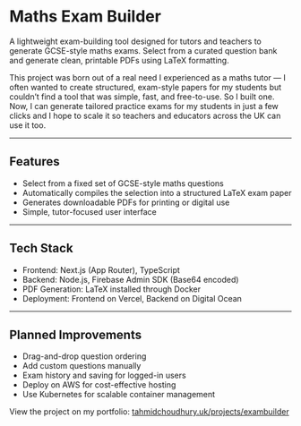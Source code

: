 # Maths Exam Builder

A lightweight exam-building tool designed for tutors and teachers to generate GCSE-style maths exams. Select from a curated question bank and generate clean, printable PDFs using LaTeX formatting.

This project was born out of a real need I experienced as a maths tutor — I often wanted to create structured, exam-style papers for my students but couldn’t find a tool that was simple, fast, and free-to-use. So I built one. Now, I can generate tailored practice exams for my students in just a few clicks and I hope to scale it so teachers and educators across the UK can use it too.

---

## Features

- Select from a fixed set of GCSE-style maths questions
- Automatically compiles the selection into a structured LaTeX exam paper
- Generates downloadable PDFs for printing or digital use
- Simple, tutor-focused user interface

---

## Tech Stack

- Frontend: Next.js (App Router), TypeScript
- Backend: Node.js, Firebase Admin SDK (Base64 encoded)
- PDF Generation: LaTeX installed through Docker
- Deployment: Frontend on Vercel, Backend on Digital Ocean

---

## Planned Improvements

- Drag-and-drop question ordering
- Add custom questions manually
- Exam history and saving for logged-in users
- Deploy on AWS for cost-effective hosting
- Use Kubernetes for scalable container management

View the project on my portfolio: [tahmidchoudhury.uk/projects/exambuilder](https://tahmidchoudhury.uk/projects/exambuilder)
